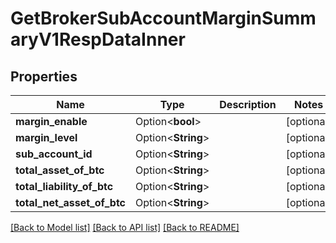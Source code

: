 # GetBrokerSubAccountMarginSummaryV1RespDataInner

## Properties

Name | Type | Description | Notes
------------ | ------------- | ------------- | -------------
**margin_enable** | Option<**bool**> |  | [optional]
**margin_level** | Option<**String**> |  | [optional]
**sub_account_id** | Option<**String**> |  | [optional]
**total_asset_of_btc** | Option<**String**> |  | [optional]
**total_liability_of_btc** | Option<**String**> |  | [optional]
**total_net_asset_of_btc** | Option<**String**> |  | [optional]

[[Back to Model list]](../README.md#documentation-for-models) [[Back to API list]](../README.md#documentation-for-api-endpoints) [[Back to README]](../README.md)



